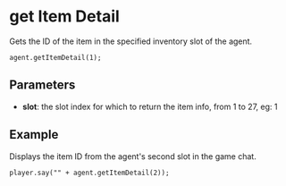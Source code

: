 # get Item Detail

Gets the ID of the item in the specified inventory slot of the agent.

```sig
agent.getItemDetail(1);
```

## Parameters

* **slot**: the slot index for which to return the item info, from 1 to 27, eg: 1

## Example

Displays the item ID from the agent's second slot in the game chat.

```blocks
player.say("" + agent.getItemDetail(2));
```